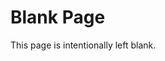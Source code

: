 # Blank Page

<!--
  This place is not a place of honor...
  no highly esteemed deed is commemorated here...
  nothing valued is here.
  -->

This page is intentionally left blank.

<a rel="me" href="https://mastodon.social/@jph"></a>

